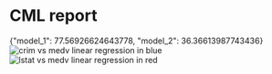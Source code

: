 # CML report
{"model_1": 77.56926624643778, "model_2": 36.36613987743436}![](./model_1.png "crim vs medv linear regression in blue")
![](./model_2.png "lstat vs medv linear regression in red")
